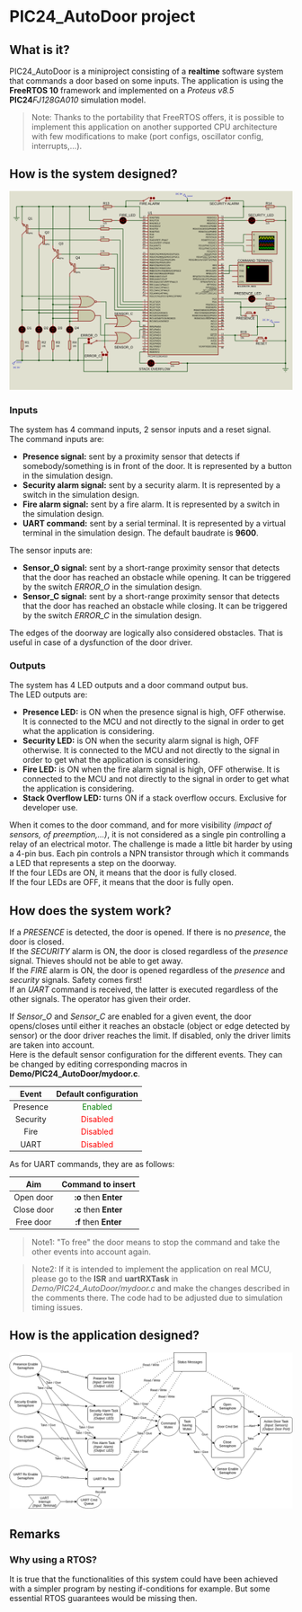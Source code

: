 # PIC24_AutoDoor project #
## What is it? #
PIC24_AutoDoor is a miniproject consisting of a **realtime** software system that commands a door based on some inputs. The application is using the **FreeRTOS 10** framework and implemented on a *Proteus v8.5* **PIC24**_FJ128GA010_ simulation model.

> Note: Thanks to the portability that FreeRTOS offers, it is possible to implement this application on another supported CPU architecture with few modifications to make (port configs, oscillator config, interrupts,...).

## How is the system designed? #
![DesignPROTEUS.svg](ProteusProject/DesignPROTEUS.svg)

### Inputs #
The system has 4 command inputs, 2 sensor inputs and a reset signal.  
The command inputs are:

+ **Presence signal:** sent by a proximity sensor that detects if somebody/something is in front of the door. It is represented by a button in the simulation design.
+ **Security alarm signal:** sent by a security alarm. It is represented by a switch in the simulation design.
+ **Fire alarm signal:** sent by a fire alarm. It is represented by a switch in the simulation design.
+ **UART command:** sent by a serial terminal. It is represented by a virtual terminal in the simulation design. The default baudrate is **9600**.

The sensor inputs are:

+ **Sensor_O signal:** sent by a short-range proximity sensor that detects that the door has reached an obstacle while opening. It can be triggered by the switch *ERROR_O* in the simulation design.
+ **Sensor_C signal:** sent by a short-range proximity sensor that detects that the door has reached an obstacle while closing. It can be triggered by the switch *ERROR_C* in the simulation design.

The edges of the doorway are logically also considered obstacles. That is useful in case of a dysfunction of the door driver.

### Outputs #
The system has 4 LED outputs and a door command output bus.  
The LED outputs are:

+ **Presence LED:** is ON when the presence signal is high, OFF otherwise. It is connected to the MCU and not directly to the signal in order to get what the application is considering.
+ **Security LED:** is ON when the security alarm signal is high, OFF otherwise. It is connected to the MCU and not directly to the signal in order to get what the application is considering.
+ **Fire LED:**  is ON when the fire alarm signal is high, OFF otherwise. It is connected to the MCU and not directly to the signal in order to get what the application is considering.
+ **Stack Overflow LED:** turns ON if a stack overflow occurs. Exclusive for developer use.

When it comes to the door command, and for more visibility _(impact of sensors, of preemption,...)_, it is not considered as a single pin controlling a relay of an electrical motor. The challenge is made a little bit harder by using a 4-pin bus. Each pin controls a NPN transistor through which it commands a LED that represents a step on the doorway.  
If the four LEDs are ON, it means that the door is fully closed.  
If the four LEDs are OFF, it means that the door is fully open.  

## How does the system work? #
If a *PRESENCE* is detected, the door is opened. If there is no *presence*, the door is closed.  
If the *SECURITY* alarm is ON, the door is closed regardless of the *presence* signal. Thieves should not be able to get away.  
If the *FIRE* alarm is ON, the door is opened regardless of the *presence* and *security* signals. Safety comes first!  
If an *UART* command is received, the latter is executed regardless of the other signals. The operator has given their order.

If *Sensor_O* and *Sensor_C* are enabled for a given event, the door opens/closes until either it reaches an obstacle (object or edge detected by sensor) or the door driver reaches the limit. If disabled, only the driver limits are taken into account.  
Here is the default sensor configuration for the different events. They can be changed by editing corresponding macros in **Demo/PIC24_AutoDoor/mydoor.c**.

|   Event     |   Default configuration |
|   :-------: |   :-----------: |
|   Presence  |   <span style="color:green">Enabled</span> |
|   Security  |   <span style="color:red">Disabled</span>  |
|   Fire      |   <span style="color:red">Disabled</span>  |
|   UART      |   <span style="color:red">Disabled</span>  |

As for UART commands, they are as follows:

|   Aim       | Command to insert |
|   :-------: | :---------------: |
|   Open door | **:o** then **Enter** |
|   Close door| **:c** then **Enter** |
|   Free door | **:f** then **Enter** |
> Note1: "To free" the door means to stop the command and take the other events into account again.  

> Note2: If it is intended to implement the application on real MCU, please go to the **ISR** and **uartRXTask** in *Demo/PIC24_AutoDoor/mydoor.c* and make the changes described in the comments there. The code had to be adjusted due to simulation timing issues.

## How is the application designed? #
![AutoDoor_Diagram.png](AutoDoor_Diagram.png)

## Remarks #
### Why using a RTOS? #
It is true that the functionalities of this system could have been achieved with a simpler program by nesting if-conditions for example.
But some essential RTOS guarantees would be missing then.
